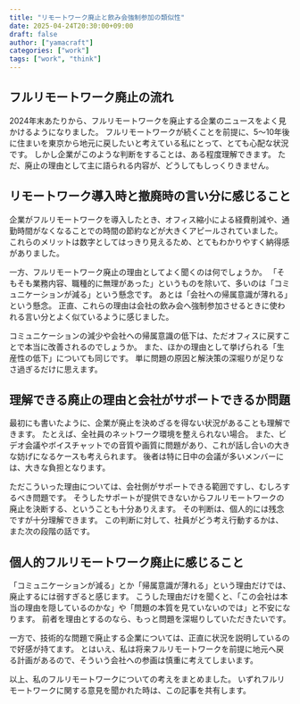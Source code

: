 ```yaml
---
title: "リモートワーク廃止と飲み会強制参加の類似性"
date: 2025-04-24T20:30:00+09:00
draft: false
author: ["yamacraft"]
categories: ["work"]
tags: ["work", "think"]
---
```


## フルリモートワーク廃止の流れ

2024年末あたりから、フルリモートワークを廃止する企業のニュースをよく見かけるようになりました。
フルリモートワークが続くことを前提に、5〜10年後に住まいを東京から地元に戻したいと考えている私にとって、とても心配な状況です。
しかし企業がこのような判断をすることは、ある程度理解できます。
ただ、廃止の理由として主に語られる内容が、どうしてもしっくりきません。

## リモートワーク導入時と撤廃時の言い分に感じること

企業がフルリモートワークを導入したとき、オフィス縮小による経費削減や、通勤時間がなくなることでの時間の節約などが大きくアピールされていました。
これらのメリットは数字としてはっきり見えるため、とてもわかりやすく納得感がありました。

一方、フルリモートワーク廃止の理由としてよく聞くのは何でしょうか。
「そもそも業務内容、職種的に無理があった」というものを除いて、多いのは「コミュニケーションが減る」という懸念です。
あとは「会社への帰属意識が薄れる」という懸念。
正直、これらの理由は会社の飲み会へ強制参加させるときに使われる言い分とよく似ているように感じました。

コミュニケーションの減少や会社への帰属意識の低下は、ただオフィスに戻すことで本当に改善されるのでしょうか。
また、ほかの理由として挙げられる「生産性の低下」についても同じです。
単に問題の原因と解決策の深堀りが足りなさ過ぎるだけに思えます。

## 理解できる廃止の理由と会社がサポートできるか問題

最初にも書いたように、企業が廃止を決めざるを得ない状況があることも理解できます。
たとえば、全社員のネットワーク環境を整えられない場合。
また、ビデオ会議やボイスチャットでの音質や画質に問題があり、これが話し合いの大きな妨げになるケースも考えられます。
後者は特に日中の会議が多いメンバーには、大きな負担となります。

ただこういった理由については、会社側がサポートできる範囲ですし、むしろするべき問題です。
そうしたサポートが提供できないからフルリモートワークの廃止を決断する、ということも十分ありえます。
その判断は、個人的には残念ですが十分理解できます。
この判断に対して、社員がどう考え行動するかは、また次の段階の話です。

## 個人的フルリモートワーク廃止に感じること

「コミュニケーションが減る」とか「帰属意識が薄れる」という理由だけでは、廃止するには弱すぎると感じます。
こうした理由だけを聞くと、「この会社は本当の理由を隠しているのかな」や「問題の本質を見ていないのでは」と不安になります。
前者を理由とするのなら、もっと問題を深堀りしていただきたいです。

一方で、技術的な問題で廃止する企業については、正直に状況を説明しているので好感が持てます。
とはいえ、私は将来フルリモートワークを前提に地元へ戻る計画があるので、そういう会社への参画は慎重に考えてしまいます。

以上、私のフルリモートワークについての考えをまとめました。
いずれフルリモートワークに関する意見を聞かれた時は、この記事を共有します。